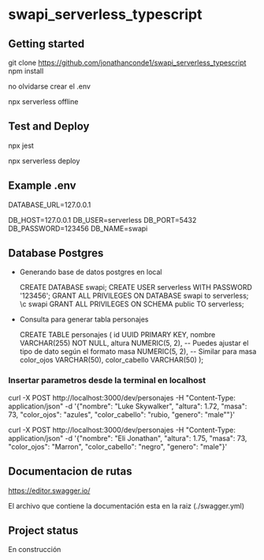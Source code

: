 # swapi_serverless_typescript

## Getting started
git clone https://github.com/jonathanconde1/swapi_serverless_typescript
npm install

no olvidarse crear el .env

npx serverless offline

## Test and Deploy
npx jest

npx serverless deploy

## Example .env

DATABASE_URL=127.0.0.1

DB_HOST=127.0.0.1
DB_USER=serverless
DB_PORT=5432
DB_PASSWORD=123456
DB_NAME=swapi


## Database Postgres

* Generando base de datos postgres en local

  CREATE DATABASE swapi;
  CREATE USER serverless WITH PASSWORD '123456';
  GRANT ALL PRIVILEGES ON DATABASE swapi to serverless;
  \c swapi
  GRANT ALL PRIVILEGES ON SCHEMA public TO serverless;

* Consulta para generar tabla personajes

  CREATE TABLE personajes (
    id UUID PRIMARY KEY,
    nombre VARCHAR(255) NOT NULL,
    altura NUMERIC(5, 2),  -- Puedes ajustar el tipo de dato según el formato
    masa NUMERIC(5, 2),    -- Similar para masa
    color_ojos VARCHAR(50),
    color_cabello VARCHAR(50)
  );


### Insertar parametros desde la terminal en localhost
curl -X POST http://localhost:3000/dev/personajes -H "Content-Type: application/json" -d '{"nombre": "Luke Skywalker", "altura": 1.72, "masa": 73, "color_ojos": "azules", "color_cabello": "rubio, "genero": "male""}'

curl -X POST http://localhost:3000/dev/personajes -H "Content-Type: application/json" -d '{"nombre": "Eli Jonathan", "altura": 1.75, "masa": 73, "color_ojos": "Marron", "color_cabello": "negro", "genero": "male"}'

## Documentacion de rutas

https://editor.swagger.io/

El archivo que contiene la documentación esta en la raiz (./swagger.yml)

## Project status
En construcción
